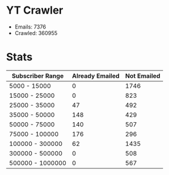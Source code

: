 # YT Crawler
- Emails: 7376
- Crawled: 360955

# Stats
| Subscriber Range  | Already Emailed | Not Emailed |
|-------|-------|-------|
| 5000 - 15000 | 0 | 1746 |
| 15000 - 25000 | 0 | 823 |
| 25000 - 35000 | 47 | 492 |
| 35000 - 50000 | 148 | 429 |
| 50000 - 75000 | 140 | 507 |
| 75000 - 100000 | 176 | 296 |
| 100000 - 300000 | 62 | 1435 |
| 300000 - 500000 | 0 | 508 |
| 500000 - 1000000 | 0 | 567 |
